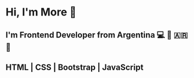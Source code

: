 # Hi, I'm More 🙋


## I'm Frontend Developer from Argentina 💻 🐥 🇦🇷 🧉


## HTML | CSS | Bootstrap | JavaScript

